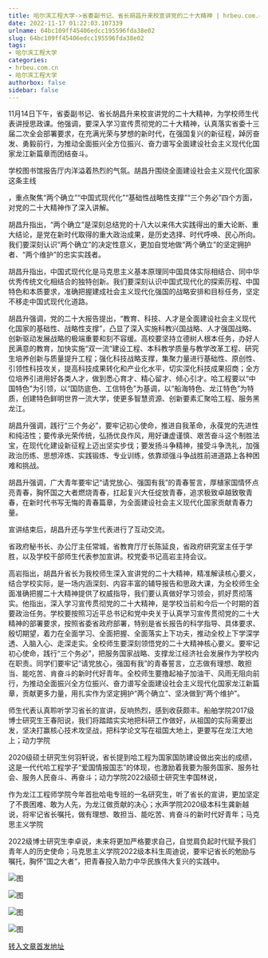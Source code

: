 ```yaml
---
title: 哈尔滨工程大学->省委副书记、省长胡昌升来校宣讲党的二十大精神 | hrbeu.com.cn
date: 2022-11-17 01:22:03.107339
urlname: 64bc109ff45406edcc195596fda38e02
slug: 64bc109ff45406edcc195596fda38e02
tags: 
- 哈尔滨工程大学
categories:
- hrbeu.com.cn
- 哈尔滨工程大学
authorbox: false
sidebar: false
---
```

11月14日下午，省委副书记、省长胡昌升来校宣讲党的二十大精神，为学校师生代表讲授思政课。他强调，要深入学习宣传贯彻党的二十大精神，认真落实省委十三届二次全会部署要求，在充满光荣与梦想的新时代，在强国复兴的新征程，踔厉奋发、勇毅前行，为推动全面振兴全方位振兴、奋力谱写全面建设社会主义现代化国家龙江新篇章而团结奋斗。

学校图书馆报告厅内洋溢着热烈的气氛。胡昌升围绕全面建设社会主义现代化国家这条主线
<!--more-->
，重点聚焦“两个确立”“中国式现代化”“基础性战略性支撑”“三个务必”四个方面，对党的二十大精神作了深入讲解。

胡昌升指出，“两个确立”是深刻总结党的十八大以来伟大实践得出的重大论断、重大结论，是党在新时代取得的重大政治成果，是历史选择、时代呼唤、民心所向。我们要深刻认识“两个确立”的决定性意义，更加自觉地做“两个确立”的坚定拥护者、“两个维护”的忠实实践者。

胡昌升指出，中国式现代化是马克思主义基本原理同中国具体实际相结合、同中华优秀传统文化相结合的独特创新。我们要深刻认识中国式现代化的探索历程、中国特色和本质要求，准确把握建成社会主义现代化强国的战略安排和目标任务，坚定不移走中国式现代化道路。

胡昌升强调，党的二十大报告提出，“教育、科技、人才是全面建设社会主义现代化国家的基础性、战略性支撑”，凸显了深入实施科教兴国战略、人才强国战略、创新驱动发展战略的极端重要和刻不容缓。高校要坚持立德树人根本任务，办好人民满意的教育，加快实施“双一流”建设工程、本科教学质量与教学改革工程、研究生培养创新与质量提升工程；强化科技战略支撑，集聚力量进行基础性、原创性、引领性科技攻关，提高科技成果转化和产业化水平，切实深化科技成果招商；全方位培养引进用好各类人才，做到悉心育才、精心留才、倾心引才。哈工程要以“中国特色”为引领，以“国防底色、工信特色”为基调，以“船海特色、龙江特色”为特质，创建特色鲜明世界一流大学，使更多智慧资源、创新要素汇聚哈工程、服务黑龙江。

胡昌升强调，践行“三个务必”，要牢记初心使命，推进自我革命，永葆党的先进性和纯洁性；要传承光荣传统，弘扬优良作风，用好谦虚谨慎、艰苦奋斗这个制胜法宝，在现代化建设新征程上迈出坚实步伐；要发扬斗争精神，接受斗争洗礼，加强政治历练、思想淬炼、实践锻炼、专业训练，依靠顽强斗争战胜前进道路上各种困难和挑战。

胡昌升强调，广大青年要牢记“请党放心、强国有我”的青春誓言，厚植家国情怀点亮青春，胸怀国之大者燃烧青春，扛起复兴大任绽放青春，追求极致卓越致敬青春，在新时代书写无悔的青春篇章，为全面建设社会主义现代化国家贡献青春力量。

宣讲结束后，胡昌升还与学生代表进行了互动交流。

省政府秘书长、办公厅主任常城，省教育厅厅长陈延良，省政府研究室主任于学胜，以及学校干部师生代表参加宣讲。校党委书记高岩主持会议。

高岩指出，胡昌升省长为我校师生深入宣讲党的二十大精神，精准解读核心要义，结合学校实际，是一场内涵深刻、内容丰富的辅导报告和思政大课，为全校师生全面准确把握二十大精神提供了权威指导，我们要认真做好学习领会，抓好贯彻落实。他指出，深入学习宣传贯彻党的二十大精神，是学校当前和今后一个时期的首要政治任务。学校要按照习近平总书记和党中央关于认真学习宣传贯彻党的二十大精神的部署要求，按照省委省政府部署，特别是省长报告的科学指导、具体要求、殷切期望，着力在全面学习、全面把握、全面落实上下功夫，推动全校上下学深学透、入脑入心、走深走实。全校师生要深刻领悟党的二十大精神核心要义。要牢记初心使命，践行“三个务必”，把服务国家战略、支撑龙江经济社会发展作为学校内在职责。同学们要牢记“请党放心，强国有我”的青春誓言，立志做有理想、敢担当、能吃苦、肯奋斗的新时代好青年。全校师生要撸起袖子加油干、风雨无阻向前行，为推动全面振兴全方位振兴、奋力谱写全面建设社会主义现代化国家龙江新篇章，贡献更多力量，用扎实作为坚定拥护“两个确立”、坚决做到“两个维护”。

师生代表认真聆听学习省长的宣讲，反响热烈，感到收获颇丰。船舶学院2017级博士研究生王春阳说，我们将踏踏实实地把科研工作做好，从祖国的实际需要出发，坚决打赢核心技术攻坚战，把科学论文写在祖国大地上，更要写在龙江大地上；动力学院

2020级硕士研究生何羽轩说，省长提到哈工程为国家国防建设做出突出的成绩，这是一代代哈工程学子“爱国情报国志”的体现，也激励着我要为服务国家、服务社会、服务人民奋斗、再奋斗；动力学院2022级硕士研究生李国林说，

作为龙江工程师学院今年首批哈电专班的一名研究生，听了省长的宣讲，更加坚定了不畏困难、敢为人先，为龙江做贡献的决心；水声学院2020级本科生龚新越说，将牢记省长嘱托，做有理想、敢担当、能吃苦、肯奋斗的新时代好青年；马克思主义学院

2022级博士研究生李卓说，未来将更加严格要求自己，自觉肩负起时代赋予我们青年人的历史使命；马克思主义学院2022级本科生周迪说，要牢记省长的勉励与嘱托，胸怀“国之大者”，把青春投入助力中华民族伟大复兴的实践中。

![图](http://gongxue.cn/__local/3/DA/75/504622FE5EE3C38D16E1917CE46_4B346D6C_1B22A.jpg)

![图](http://gongxue.cn/__local/F/09/BC/8A1EFC5D444EE50EEAB50BB77C1_9E9B2012_20FC1.jpg)

![图](http://gongxue.cn/__local/2/4A/43/B439A084E4FABE9E5530261F598_655E7DFD_1FD74.jpg)

![图](http://gongxue.cn/__local/5/B4/06/75A1017D67FDF763E7A002AD4BD_13235A24_21477.jpg)

[转入文章首发地址](http://gongxue.cn/info/1141/73576.htm)